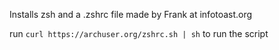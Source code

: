 Installs zsh and a .zshrc file made by Frank at infotoast.org

run `curl https://archuser.org/zshrc.sh | sh` to run the script 
